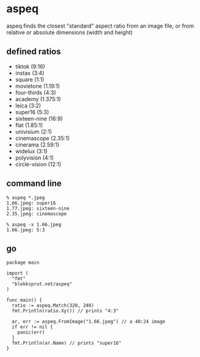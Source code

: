 # aspeq

aspeq finds the closest "standard" aspect ratio from an image file, or from relative or absolute dimensions (width and height)

## defined ratios

* tiktok (9:16)
* instax (3:4)
* square (1:1)
* movietone (1.19:1)
* four-thirds (4:3)
* academy (1.375:1)
* leica (3:2)
* super16 (5:3)
* sixteen-nine (16:9)
* flat (1.85:1)
* univisium (2:1)
* cinemascope (2.35:1)
* cinerama (2.59:1)
* widelux (3:1)
* polyvision (4:1)
* circle-vision (12:1)

## command line

```
% aspeq *.jpeg
1.66.jpeg: super16
1.77.jpeg: sixteen-nine
2.35.jpeg: cinemascope

% aspeq -x 1.66.jpeg
1.66.jpeg: 5:3
```

## go

```
package main

import (
  "fmt"
  "blekksprut.net/aspeq"
)

func main() {
  ratio := aspeq.Match(320, 240)
  fmt.Println(ratio.Xy()) // prints "4:3"

  ar, err := aspeq.FromImage("1.66.jpeg") // a 40:24 image
  if err != nil {
    panic(err)
  }
  fmt.Println(ar.Name) // prints "super16"
}
```
